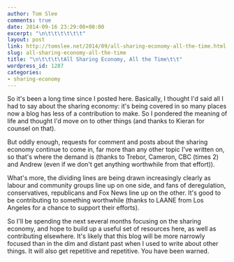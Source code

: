 ```yaml
---
author: Tom Slee
comments: true
date: 2014-09-16 23:29:00+00:00
excerpt: "\n\t\t\t\t\t\t"
layout: post
link: http://tomslee.net/2014/09/all-sharing-economy-all-the-time.html
slug: all-sharing-economy-all-the-time
title: "\n\t\t\t\tAll Sharing Economy, All the Time\t\t"
wordpress_id: 1287
categories:
- sharing-economy
---
```



				




So it's been a long time since I posted here. Basically, I thought I'd said all I had to say about the sharing economy: it's being covered in so many places now a blog has less of a contribution to make. So I pondered the meaning of life and thought I'd move on to other things (and thanks to Kieran for counsel on that).







But oddly enough, requests for comment and posts about the sharing economy continue to come in, far more than any other topic I've written on, so that's where the demand is (thanks to Trebor, Cameron, CBC (times 2) and Andrew (even if we don't get anything worthwhile from that effort)).

What's more, the dividing lines are being drawn increasingly clearly as labour and community groups line up on one side, and fans of deregulation, conservatives, republicans and Fox News line up on the other. It's good to be contributing to something worthwhile (thanks to LAANE from Los Angeles for a chance to support their efforts).

So I'll be spending the next several months focusing on the sharing economy, and hope to build up a useful set of resources here, as well as contributing elsewhere. It's likely that this blog will be more narrowly focused than in the dim and distant past when I used to write about other things. It will also get repetitive and repetitive. You have been warned.






		
